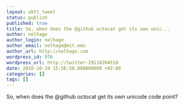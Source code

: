 ```yaml
---
layout: aktt_tweet
status: publish
published: true
title: So, when does the @github octocat get its own unic...
author: nelhage
author_login: nelhage
author_email: nelhage@mit.edu
author_url: http://nelhage.com
wordpress_id: 976
wordpress_url: http://twitter-29118204518
date: 2010-10-29 15:56:58.000000000 +02:00
categories: []
tags: []
---
```

So, when does the @github octocat get its own unicode code point?
